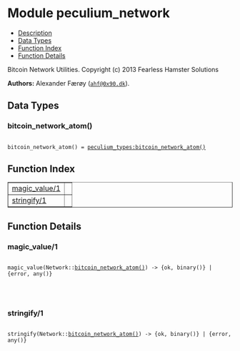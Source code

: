 

# Module peculium_network #
* [Description](#description)
* [Data Types](#types)
* [Function Index](#index)
* [Function Details](#functions)


Bitcoin Network Utilities.
Copyright (c)  2013 Fearless Hamster Solutions

__Authors:__ Alexander Færøy ([`ahf@0x90.dk`](mailto:ahf@0x90.dk)).

<a name="types"></a>

## Data Types ##




### <a name="type-bitcoin_network_atom">bitcoin_network_atom()</a> ###



<pre><code>
bitcoin_network_atom() = <a href="peculium_types.md#type-bitcoin_network_atom">peculium_types:bitcoin_network_atom()</a>
</code></pre>


<a name="index"></a>

## Function Index ##


<table width="100%" border="1" cellspacing="0" cellpadding="2" summary="function index"><tr><td valign="top"><a href="#magic_value-1">magic_value/1</a></td><td></td></tr><tr><td valign="top"><a href="#stringify-1">stringify/1</a></td><td></td></tr></table>


<a name="functions"></a>

## Function Details ##

<a name="magic_value-1"></a>

### magic_value/1 ###


<pre><code>
magic_value(Network::<a href="#type-bitcoin_network_atom">bitcoin_network_atom()</a>) -&gt; {ok, binary()} | {error, any()}
</code></pre>

<br></br>



<a name="stringify-1"></a>

### stringify/1 ###


<pre><code>
stringify(Network::<a href="#type-bitcoin_network_atom">bitcoin_network_atom()</a>) -&gt; {ok, binary()} | {error, any()}
</code></pre>

<br></br>



